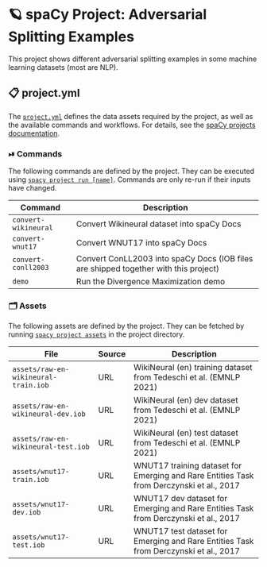 <!-- SPACY PROJECT: AUTO-GENERATED DOCS START (do not remove) -->

# 🪐 spaCy Project: Adversarial Splitting Examples

This project shows different adversarial splitting examples
in some machine learning datasets (most are NLP).


## 📋 project.yml

The [`project.yml`](project.yml) defines the data assets required by the
project, as well as the available commands and workflows. For details, see the
[spaCy projects documentation](https://spacy.io/usage/projects).

### ⏯ Commands

The following commands are defined by the project. They
can be executed using [`spacy project run [name]`](https://spacy.io/api/cli#project-run).
Commands are only re-run if their inputs have changed.

| Command | Description |
| --- | --- |
| `convert-wikineural` | Convert Wikineural dataset into spaCy Docs |
| `convert-wnut17` | Convert WNUT17 into spaCy Docs |
| `convert-conll2003` | Convert ConLL2003 into spaCy Docs (IOB files are shipped together with this project) |
| `demo` | Run the Divergence Maximization demo |

### 🗂 Assets

The following assets are defined by the project. They can
be fetched by running [`spacy project assets`](https://spacy.io/api/cli#project-assets)
in the project directory.

| File | Source | Description |
| --- | --- | --- |
| `assets/raw-en-wikineural-train.iob` | URL | WikiNeural (en) training dataset from Tedeschi et al. (EMNLP 2021) |
| `assets/raw-en-wikineural-dev.iob` | URL | WikiNeural (en) dev dataset from Tedeschi et al. (EMNLP 2021) |
| `assets/raw-en-wikineural-test.iob` | URL | WikiNeural (en) test dataset from Tedeschi et al. (EMNLP 2021) |
| `assets/wnut17-train.iob` | URL | WNUT17 training dataset for Emerging and Rare Entities Task from Derczynski et al., 2017 |
| `assets/wnut17-dev.iob` | URL | WNUT17 dev dataset for Emerging and Rare Entities Task from Derczynski et al., 2017 |
| `assets/wnut17-test.iob` | URL | WNUT17 test dataset for Emerging and Rare Entities Task from Derczynski et al., 2017 |

<!-- SPACY PROJECT: AUTO-GENERATED DOCS END (do not remove) -->